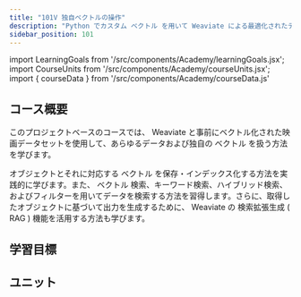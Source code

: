 ```yaml
---
title: "101V 独自ベクトルの操作"
description: "Python でカスタム ベクトル を用いて Weaviate による最適化されたデータ検索を開始します。"
sidebar_position: 101
---
```


import LearningGoals from '/src/components/Academy/learningGoals.jsx';
import CourseUnits from '/src/components/Academy/courseUnits.jsx';
import { courseData } from '/src/components/Academy/courseData.js'

## <i class="fa-solid fa-chalkboard-user"></i> コース概要

このプロジェクトベースのコースでは、 Weaviate と事前にベクトル化された映画データセットを使用して、あらゆるデータおよび独自の ベクトル を扱う方法を学びます。

オブジェクトとそれに対応する ベクトル を保存・インデックス化する方法を実践的に学びます。また、 ベクトル 検索、キーワード検索、ハイブリッド検索、およびフィルターを用いてデータを検索する方法を習得します。さらに、取得したオブジェクトに基づいて出力を生成するために、 Weaviate の 検索拡張生成 ( RAG ) 機能を活用する方法も学びます。

## <i class="fa-solid fa-chalkboard-user"></i> 学習目標

<LearningGoals courseName="starter_custom_vectors"/>

## <i class="fa-solid fa-book-open-reader"></i> ユニット

<CourseUnits courseData={courseData} courseName="starter_custom_vectors" />